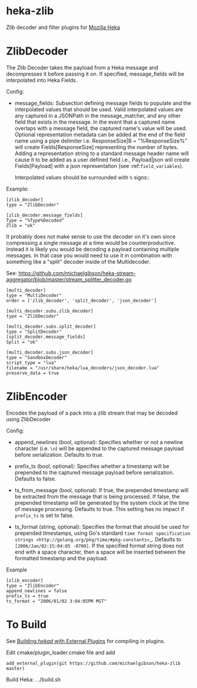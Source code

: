 heka-zlib
=========

Zlib decoder and filter plugins for [Mozilla Heka](http://hekad.readthedocs.org/)

ZlibDecoder
===========

The Zlib Decoder takes the payload from a Heka message and decompresses it before passing it on.
If specified, message_fields will be interpolated into Heka Fields.

Config:

- message_fields:
    Subsection defining message fields to populate and the interpolated values
    that should be used. Valid interpolated values are any captured in a JSONPath
    in the message_matcher, and any other field that exists in the message. In
    the event that a captured name overlaps with a message field, the captured
    name's value will be used. Optional representation metadata can be added at
    the end of the field name using a pipe delimiter i.e. ResponseSize|B  =
    "%ResponseSize%" will create Fields[ResponseSize] representing the number of
    bytes.  Adding a representation string to a standard message header name
    will cause it to be added as a user defined field i.e., Payload|json will
    create Fields[Payload] with a json representation
    (see :ref:`field_variables`).

    Interpolated values should be surrounded with `%` signs::

Example:

	[zlib_decoder]
	type = "ZlibDecoder"

	[zlib_decoder.message_fields]
	Type = "%Type%Decoded"
	Zlib = "ok"

It probably does not make sense to use the decoder on it's own since compressing a single message at a time would be counterproductive.
Instead it is likely you would be decoding a payload containing multiple messages.
In that case you would need to use it in combination with something like a "split" decoder inside of the Multidecoder.

See: https://github.com/michaelgibson/heka-stream-aggregator/blob/master/stream_splitter_decoder.go

	[multi_decoder]
	type = "MultiDecoder"
	order = ['zlib_decoder', 'split_decoder', 'json_decoder']

	[multi_decoder.subs.zlib_decoder]
	type = "ZlibDecoder"

	[multi_decoder.subs.split_decoder]
	type = "SplitDecoder"
	[split_decoder.message_fields]
	Split = "ok"

	[multi_decoder.subs.json_decoder]
	type = "SandboxDecoder"
	script_type = "lua"
	filename = "/usr/share/heka/lua_decoders/json_decoder.lua"
	preserve_data = true


ZlibEncoder
==========
Encodes the payload of a pack into a zlib stream that may be decoded using ZlibDecoder

Config:

- append_newlines (bool, optional):
	Specifies whether or not a newline character (i.e. `\n`) will be appended
	to the captured message payload before serialization. Defaults to true.

- prefix_ts (bool, optional):
	Specifies whether a timestamp will be prepended to the captured message
	payload before serialization. Defaults to false.

- ts_from_message (bool, optional):
	If true, the prepended timestamp will be extracted from the message that
	is being processed. If false, the prepended timestamp will be generated by
	the system clock at the time of message processing. Defaults to true. This
	setting has no impact if `prefix_ts` is set to false.

- ts_format (string, optional):
	Specifies the format that should be used for prepended timestamps, using
	Go's standard `time format specification strings
	<http://golang.org/pkg/time/#pkg-constants>`_. Defaults to
	`[2006/Jan/02:15:04:05 -0700]`. If the specified format string does not
	end with a space character, then a space will be inserted between the
	formatted timestamp and the payload.

Example

	[zlib_encoder]
	type = "ZlibEncoder"
	append_newlines = false
	prefix_ts = true
	ts_format = "2006/01/02 3:04:05PM MST"


To Build
========

See [Building *hekad* with External Plugins](http://hekad.readthedocs.org/en/latest/installing.html#build-include-externals)
for compiling in plugins.

Edit cmake/plugin_loader.cmake file and add

    add_external_plugin(git https://github.com/michaelgibson/heka-zlib master)

Build Heka:
	. ./build.sh
